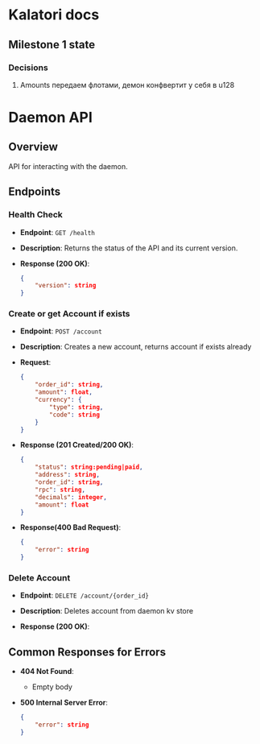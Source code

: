 # Kalatori docs

## Milestone 1 state

### Decisions
1. Amounts передаем флотами, демон конфвертит у себя в u128 

# Daemon API

## Overview

API for interacting with the daemon. 

## Endpoints

### Health Check

- **Endpoint**: `GET /health`
- **Description**: Returns the status of the API and its current version.

- **Response (200 OK)**:
    ```json
    {
        "version": string
    }
    ```

### Create or get Account if exists

- **Endpoint**: `POST /account`
- **Description**: Creates a new account, returns account if exists already

- **Request**:
    ```json
    {
        "order_id": string, 
        "amount": float,
        "currency": {
            "type": string,
            "code": string
        }
    }
    ```

- **Response (201 Created/200 OK)**:
    ```json
    {
        "status": string:pending|paid,
        "address": string,
        "order_id": string,
        "rpc": string,
        "decimals": integer,
        "amount": float
    }
    ```

- **Response(400 Bad Request)**: 
    ```json
    {
        "error": string
    }
    ```
    
### Delete Account

- **Endpoint**: `DELETE /account/{order_id}`
- **Description**: Deletes account from daemon kv store

- **Response (200 OK)**:

## Common Responses for Errors

- **404 Not Found**:
    - Empty body

- **500 Internal Server Error**:
    ```json
    {
        "error": string
    }
    ```



